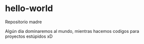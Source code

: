 # hello-world
Repositorio madre

Algún dia dominaremos al mundo, mientras hacemos codigos para proyectos estúpidos xD
